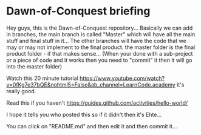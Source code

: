 # Dawn-of-Conquest briefing
Hey guys, this is the Dawn-of-Conquest repository...
Basically we can add in branches, the main branch is called
"Master" which will have all the main stuff and final stuff
in it...
The other branches  will have the code that we may or may not
implement to the final product.
the master folder is the final product folder - if that makes sense... 
(When your done with a sub-project or a piece of code and it
works then you need to "commit" it then it will go into the master folder)

Watch this 20 minute tutorial 
https://www.youtube.com/watch?v=0fKg7e37bQE&nohtml5=False&ab_channel=LearnCode.academy 
it's really good.

Read this if you haven't
https://guides.github.com/activities/hello-world/

I hope it tells you who posted this so if it didn't
then it's Ehte...

You can click on "README.md" and then edit it and then commit it...
